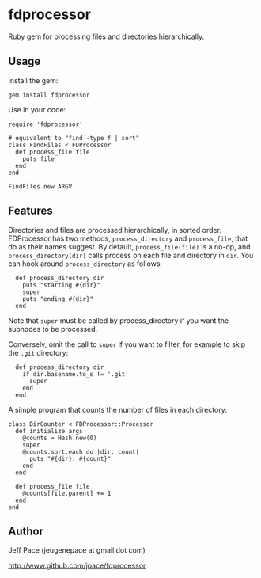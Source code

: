 # fdprocessor

Ruby gem for processing files and directories hierarchically.

## Usage

Install the gem:

`gem install fdprocessor`

Use in your code:

```
require 'fdprocessor'

# equivalent to "find -type f | sort"
class FindFiles < FDProcessor
  def process_file file
    puts file
  end
end

FindFiles.new ARGV
```

## Features

Directories and files are processed hierarchically, in sorted order. FDProcessor has two methods,
`process_directory` and `process_file`, that do as their names suggest. By default,
`process_file(file)` is a no-op, and `process_directory(dir)` calls process on each file and
directory in `dir`. You can hook around `process_directory` as follows:

```
  def process_directory dir
    puts "starting #{dir}"
    super
    puts "ending #{dir}"
  end
```

Note that `super` must be called by process_directory if you want the subnodes
to be processed.

Conversely, omit the call to `super` if you want to filter, for example to skip
the `.git` directory:

```
  def process_directory dir
    if dir.basename.to_s != '.git'
      super
    end
  end
```

A simple program that counts the number of files in each directory:

```
class DirCounter < FDProcessor::Processor
  def initialize args
    @counts = Hash.new(0)
    super
    @counts.sort.each do |dir, count|
      puts "#{dir}: #{count}"
    end
  end

  def process_file file
    @counts[file.parent] += 1
  end
end
```

## Author

Jeff Pace (jeugenepace at gmail dot com)

http://www.github.com/jpace/fdprocessor
